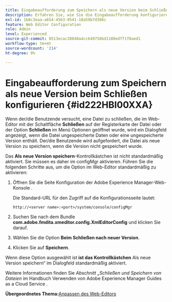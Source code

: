 ```yaml
---
title: Eingabeaufforderung zum Speichern als neue Version beim Schließen konfigurieren
description: Erfahren Sie, wie Sie die Eingabeaufforderung konfigurieren, um beim Schließen als neue Version zu speichern
exl-id: 1b8c3eaa-a654-4563-9541-18a59b7d306c
feature: Web Editor Configuration
role: Admin
level: Experienced
source-git-commit: 0513ecac38840a4cc649758bd1180edff1f8aed1
workflow-type: tm+mt
source-wordcount: '214'
ht-degree: 0%

---
```


# Eingabeaufforderung zum Speichern als neue Version beim Schließen konfigurieren {#id222HBI00XXA}

Wenn der/die Benutzende versucht, eine Datei zu schließen, die im Web-Editor mit der Schaltfläche **Schließen** auf der Registerkarte der Datei oder der Option **Schließen** im Menü Optionen geöffnet wurde, wird ein Dialogfeld angezeigt, wenn die Datei ungespeicherte Daten oder eine ungespeicherte Version enthält. Der/die Benutzende wird aufgefordert, die Datei als neue Version zu speichern, wenn die Version nicht gespeichert wurde.

Das **Als neue Version speichern**-Kontrollkästchen ist nicht standardmäßig aktiviert. Sie müssen es daher im configMgr aktivieren. Führen Sie die folgenden Schritte aus, um die Option im Web-Editor standardmäßig zu aktivieren:

1. Öffnen Sie die Seite Konfiguration der Adobe Experience Manager-Web-Konsole .

   Die Standard-URL für den Zugriff auf die Konfigurationsseite lautet:

   ```http
   http://<server name>:<port>/system/console/configMgr
   ```

1. Suchen Sie nach dem Bundle **com.adobe.fmdita.xmeditor.config.XmlEditorConfig** und klicken Sie darauf.

1. Wählen Sie die Option **Beim Schließen nach neuer Version**.

1. Klicken Sie auf **Speichern**.


Wenn diese Option ausgewählt ist **ist das Kontrollkästchen** Als neue Version speichern“ im Dialogfeld standardmäßig aktiviert.

Weitere Informationen finden Sie *Abschnitt „Schließen und Speichern von Dateien* im Handbuch Verwenden von Adobe Experience Manager Guides as a Cloud Service .

**Übergeordnetes Thema:**&#x200B;[&#x200B; Anpassen des Web-Editors](conf-web-editor.md)
